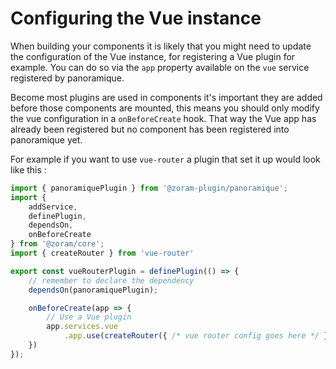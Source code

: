 # Configuring the Vue instance

When building your components it is likely that you might need to update the
configuration of the Vue instance, for registering a Vue plugin for example. You
can do so via the `app` property available on the `vue` service registered by
panoramique.

Become most plugins are used in components it's important they are added before
those components are mounted, this means you should only modify the vue
configuration in a `onBeforeCreate` hook. That way the Vue app has already been
registered but no component has been registered into panoramique yet.

For example if you want to use `vue-router` a plugin that set it up would look
like this :

```ts [vue-router.plugin.ts]
import { panoramiquePlugin } from '@zoram-plugin/panoramique';
import {
	addService,
	definePlugin,
	dependsOn,
	onBeforeCreate
} from '@zoram/core';
import { createRouter } from 'vue-router'

export const vueRouterPlugin = definePlugin(() => {
	// remember to declare the dependency
	dependsOn(panoramiquePlugin);

	onBeforeCreate(app => {
		// Use a Vue plugin
		app.services.vue
			.app.use(createRouter({ /* vue router config goes here */ }));
	})
});
```